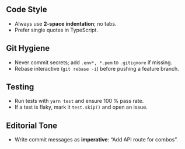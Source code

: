 ## Code Style
- Always use **2-space indentation**; no tabs.
- Prefer single quotes in TypeScript.

## Git Hygiene
- Never commit secrets; add `.env*, *.pem` to `.gitignore` if missing.
- Rebase interactive (`git rebase -i`) before pushing a feature branch.

## Testing
- Run tests with `yarn test` and ensure 100 % pass rate.
- If a test is flaky, mark it `test.skip()` and open an issue.

## Editorial Tone
- Write commit messages as **imperative**: “Add API route for combos”.

